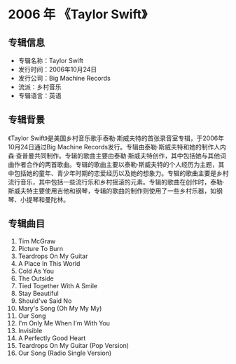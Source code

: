 # 2006 年 《Taylor Swift》

## 专辑信息

- 专辑名称：Taylor Swift
- 发行时间：2006年10月24日
- 发行公司：Big Machine Records
- 流派：乡村音乐
- 专辑语言：英语

## 专辑背景

《Taylor Swift》是美国乡村音乐歌手泰勒·斯威夫特的首张录音室专辑，于2006年10月24日通过Big Machine Records发行。专辑由泰勒·斯威夫特和她的制作人内森·查普曼共同制作。专辑的歌曲主要由泰勒·斯威夫特创作，其中包括她与其他词曲作者合作的两首歌曲。专辑的歌曲主要以泰勒·斯威夫特的个人经历为主题，其中包括她的童年、青少年时期的恋爱经历以及她的想象力。专辑的歌曲主要是乡村流行音乐，其中包括一些流行乐和乡村摇滚的元素。专辑的歌曲在创作时，泰勒·斯威夫特主要使用吉他和钢琴，专辑的歌曲的制作则使用了一些乡村乐器，如钢琴、小提琴和曼陀林。

## 专辑曲目

1. Tim McGraw
1. Picture To Burn
1. Teardrops On My Guitar
1. A Place In This World
1. Cold As You
1. The Outside
1. Tied Together With A Smile
1. Stay Beautiful
1. Should've Said No
1. Mary's Song (Oh My My My)
1. Our Song
1. I'm Only Me When I'm With You
1. Invisible
1. A Perfectly Good Heart
1. Teardrops On My Guitar (Pop Version)
1. Our Song (Radio Single Version)
